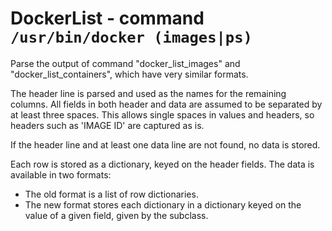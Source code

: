 DockerList - command ``/usr/bin/docker (images|ps)``
====================================================

Parse the output of command "docker_list_images" and "docker_list_containers",
which have very similar formats.

The header line is parsed and used as the names for the remaining columns.
All fields in both header and data are assumed to be separated by at least
three spaces.  This allows single spaces in values and headers, so headers
such as 'IMAGE ID' are captured as is.

If the header line and at least one data line are not found, no data is
stored.

Each row is stored as a dictionary, keyed on the header fields.  The data is
available in two formats:

* The old format is a list of row dictionaries.
* The new format stores each dictionary in a dictionary keyed on the value of
  a given field, given by the subclass.